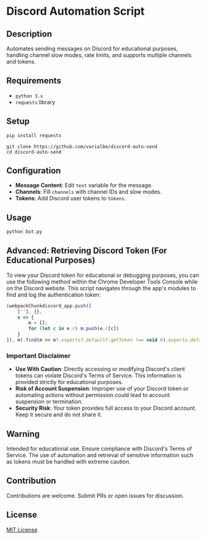 # Discord Automation Script

## Description

Automates sending messages on Discord for educational purposes, handling channel slow modes, rate limits, and supports multiple channels and tokens.

## Requirements
- `python 3.x`
- `requests` library

## Setup

```bash
pip install requests
```

```git
git clone https://github.com/varialbe/discord-auto-send
cd discord-auto-send
```

## Configuration

- **Message Content**: Edit `text` variable for the message.
- **Channels**: Fill `channels` with channel IDs and slow modes.
- **Tokens**: Add Discord user tokens to `tokens`.

## Usage

```bash
python bot.py
```
## Advanced: Retrieving Discord Token (For Educational Purposes)

To view your Discord token for educational or debugging purposes, you can use the following method within the Chrome Developer Tools Console while on the Discord website. This script navigates through the app's modules to find and log the authentication token:

```javascript
(webpackChunkdiscord_app.push([
    [''], {},
    e => {
        m = [];
        for (let c in e.c) m.push(e.c[c])
    }
]), m).find(m => m?.exports?.default?.getToken !== void 0).exports.default.getToken()
```


### Important Disclaimer

- **Use With Caution**: Directly accessing or modifying Discord's client tokens can violate Discord's Terms of Service. This information is provided strictly for educational purposes.
- **Risk of Account Suspension**: Improper use of your Discord token or automating actions without permission could lead to account suspension or termination.
- **Security Risk**: Your token provides full access to your Discord account. Keep it secure and do not share it.

## Warning

Intended for educational use. Ensure compliance with Discord's Terms of Service. The use of automation and retrieval of sensitive information such as tokens must be handled with extreme caution.

## Contribution

Contributions are welcome. Submit PRs or open issues for discussion.

## License

[MIT License](LICENSE.md)
```
